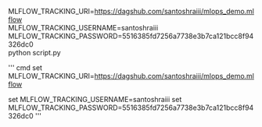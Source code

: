 MLFLOW_TRACKING_URI=https://dagshub.com/santoshraiii/mlops_demo.mlflow \
MLFLOW_TRACKING_USERNAME=santoshraiii \
MLFLOW_TRACKING_PASSWORD=5516385fd7256a7738e3b7ca121bcc8f94326dc0 \
python script.py

''' cmd 
set MLFLOW_TRACKING_URI=https://dagshub.com/santoshraiii/mlops_demo.mlflow

set MLFLOW_TRACKING_USERNAME=santoshraiii
set MLFLOW_TRACKING_PASSWORD=5516385fd7256a7738e3b7ca121bcc8f94326dc0 
'''